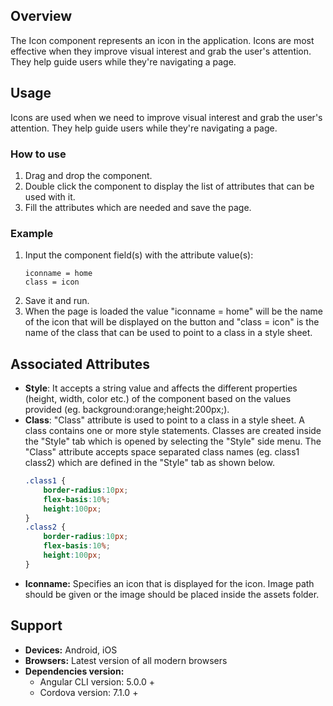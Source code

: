 ## Overview
The Icon component represents an icon in the application. Icons are most effective when they improve visual interest and grab the user's attention. They help guide users while they're navigating a page.

## Usage
Icons are used when we need to improve visual interest and grab the user's attention. They help guide users while they're navigating a page.

### How to use   
1. Drag and drop the component. 
2. Double click the component to display the list of attributes that can be used with it.
3. Fill the attributes which are needed and save the page.

### Example 
1. Input the component field(s) with the attribute value(s):
    ``` 
    iconname = home
    class = icon
    ```
2. Save it and run.
3. When the page is loaded the value "iconname = home" will be the name of the icon that will be displayed on the button and "class = icon" is the name of the class that can be used to point to a class in a style sheet.

## Associated Attributes
- **Style**: It accepts a string value and affects the different properties (height, width, color etc.) of the component based on the values provided (eg. background:orange;height:200px;).
- **Class**: "Class" attribute is used to point to a class in a style sheet. A class contains one or more style statements. Classes are created inside the "Style" tab which is opened by selecting the "Style" side menu. The "Class" attribute accepts space separated class names (eg. class1 class2) which are defined in the "Style" tab as shown below.
    ```css
    .class1 {
        border-radius:10px;
        flex-basis:10%;
        height:100px;
    }
    .class2 {
        border-radius:10px;
        flex-basis:10%;
        height:100px;
    }
- **Iconname:** Specifies an icon that is displayed for the icon. Image path should be given or the image should be placed inside the assets folder.

## Support
- **Devices:** Android, iOS
- **Browsers:**  Latest version of all modern browsers
- **Dependencies version:** 
    - Angular CLI version: 5.0.0 + 
    - Cordova version: 7.1.0 +
